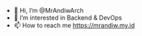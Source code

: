 - 👋 Hi, I’m @MrAndiwArch
- 👀 I’m interested in Backend & DevOps
- 📫 How to reach me https://mrandiw.my.id

<!---
MrAndiwArch/MrAndiwArch is a ✨ special ✨ repository because its `README.md` (this file) appears on your GitHub profile.
You can click the Preview link to take a look at your changes.
--->
